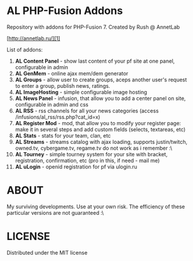 AL PHP-Fusion Addons
====================

Repository with addons for PHP-Fusion 7. Created by Rush @ AnnetLab

[http://annetlab.ru/][1]

List of addons:

 1. **AL Content Panel** - show last content of your pf site at one panel, configurable in admin
 2. **AL GenMem** - online ajax mem/dem generator
 3. **AL Groups** - allow user to create groups, aceps another user's request to enter a group, publish news, ratings.
 4. **AL ImageHosting** - simple configurable image hosting
 5. **AL News Panel** - infusion, that allow you to add a center panel on site, configurable in admin and css
 6. **AL RSS** - rss channels for all your news categories (access /infusions/al_rss/rss.php?cat_id=x)
 7. **AL Register Mod** - mod, that allow you to modify your register page: make it in several steps and add custom fields (selects, textareas, etc)
 8. **AL Stats** - stats for your team, clan, etc
 9. **AL Streams** - streams catalog  with ajax loading, supports justin/twitch, owned.tv, cybergame.tv, regame.tv do not work as i remember :\
 10. **AL Tourney** - simple tourney system for your site with bracket, registration, confirmation, etc (pro in this, if need - mail me)
 11. **AL uLogin** - openid registration for pf via ulogin.ru 

**ABOUT**
==========
My surviving developments. Use at your own risk. The efficiency of these particular versions are not guaranteed :\

**LICENSE**
===========
Distributed under the MIT license


  [1]: http://annetlab.ru/
